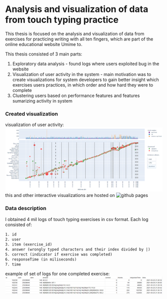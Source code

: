 # Analysis and visualization of data from touch typing practice

This thesis is focused on the analysis and visualization of data from exercises for practicing writing with all ten fingers, which are part of the online educational website Umíme to.

This thesis consisted of 3 main parts:
1. Exploratory data analysis - found logs where users exploited bug in the website
2. Visualization of user activity in the system - main motivation was to create visualizations for system developers to gain better insight which exercises users practices, in which order and how hard they were to complete
3. Clustering users based on performance features and features sumarizing activity in system


### Created visualization
visualization of user activity:
![user activity visualization](assets/user_activity_viz.png)
this and other interactive visualizations are hosted on ![github pages](https://cojeandy.github.io/bachelors-thesis/)


### Data description
I obtained 4 mil logs of touch typing exercises in csv format. Each log consisted of: 
``` 
1. id
2. user
3. item (exercise_id)
4. answer (wrongly typed characters and their index divided by |)
5. correct (indicator if exercise was completed)
6. responseTime (in miliseconds)
7. time 
```
example of set of logs for one completed exercise:
![completed exercise log](assets/completed_exercise_log.png)




